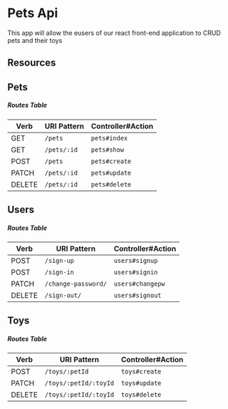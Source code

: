 # Pets Api

This app will allow the eusers of our react front-end application to CRUD pets and their toys

## Resources

## Pets
##### Routes Table
| Verb   | URI Pattern            | Controller#Action |
|--------|------------------------|-------------------|
| GET   | `/pets`             | `pets#index`    |
| GET   | `/pets/:id`             | `pets#show`    |
| POST  | `/pets`          | `pets#create`  |
| PATCH | `/pets/:id`        | `pets#update`   |
| DELETE | `/pets/:id`        | `pets#delete`   |



## Users

##### Routes Table
| Verb   | URI Pattern            | Controller#Action |
|--------|------------------------|-------------------|
| POST   | `/sign-up`             | `users#signup`    |
| POST   | `/sign-in`             | `users#signin`    |
| PATCH  | `/change-password/` | `users#changepw`  |
| DELETE | `/sign-out/`        | `users#signout`   |

## Toys
##### Routes Table
| Verb   | URI Pattern            | Controller#Action |
|--------|------------------------|-------------------|
| POST   | `/toys/:petId`             | `toys#create`    |
| PATCH   | `/toys/:petId/:toyId`             | `toys#update`    |
| DELETE  | `/toys/:petId/:toyId`          | `toys#delete`  |
